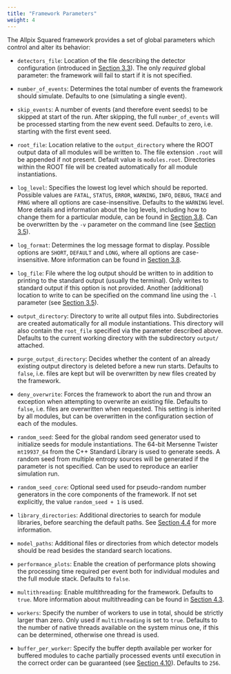 ```yaml
---
title: "Framework Parameters"
weight: 4
---
```


The Allpix Squared framework provides a set of global parameters which control and alter its behavior:

-   `detectors_file`:
    Location of the file describing the detector configuration (introduced in [Section 3.3](./03_detector_configuration.md)).
    The only *required* global parameter: the framework will fail to start if it is not specified.

-   `number_of_events`:
    Determines the total number of events the framework should simulate. Defaults to one (simulating a single event).

-   `skip_events`:
    A number of events (and therefore event seeds) to be skipped at start of the run. After skipping, the full
    `number_of_events` will be processed starting from the new event seed. Defaults to zero, i.e. starting with the first
    event seed.

-   `root_file`:
    Location relative to the `output_directory` where the ROOT output data of all modules will be written to. The file
    extension `.root` will be appended if not present. Default value is `modules.root`. Directories within the ROOT file will
    be created automatically for all module instantiations.

-   `log_level`:
    Specifies the lowest log level which should be reported. Possible values are `FATAL`, `STATUS`, `ERROR`, `WARNING`,
    `INFO`, `DEBUG`, `TRACE` and `PRNG` where all options are case-insensitive. Defaults to the `WARNING` level. More details
    and information about the log levels, including how to change them for a particular module, can be found in
    [Section 3.8](./08_logging_and_verbosity.md). Can be overwritten by the `-v` parameter on the command line (see
    [Section 3.5](./05_allpix_executable.md)).

-   `log_format`:
    Determines the log message format to display. Possible options are `SHORT`, `DEFAULT` and `LONG`, where all options are
    case-insensitive. More information can be found in [Section 3.8](./08_logging_and_verbosity.md).

-   `log_file`:
    File where the log output should be written to in addition to printing to the standard output (usually the terminal).
    Only writes to standard output if this option is not provided. Another (additional) location to write to can be specified
    on the command line using the `-l` parameter (see [Section 3.5](./05_allpix_executable.md)).

-   `output_directory`:
    Directory to write all output files into. Subdirectories are created automatically for all module instantiations. This
    directory will also contain the `root_file` specified via the parameter described above. Defaults to the current working
    directory with the subdirectory `output/` attached.

-   `purge_output_directory`:
    Decides whether the content of an already existing output directory is deleted before a new run starts. Defaults to
    `false`, i.e. files are kept but will be overwritten by new files created by the framework.

-   `deny_overwrite`:
    Forces the framework to abort the run and throw an exception when attempting to overwrite an existing file. Defaults to
    `false`, i.e. files are overwritten when requested. This setting is inherited by all modules, but can be overwritten in
    the configuration section of each of the modules.

-   `random_seed`:
    Seed for the global random seed generator used to initialize seeds for module instantiations. The 64-bit Mersenne Twister
    `mt19937_64` from the C++ Standard Library is used to generate seeds. A random seed from multiple entropy sources will be
    generated if the parameter is not specified. Can be used to reproduce an earlier simulation run.

-   `random_seed_core`:
    Optional seed used for pseudo-random number generators in the core components of the framework. If not set explicitly,
    the value `random_seed + 1` is used.

-   `library_directories`:
    Additional directories to search for module libraries, before searching the default paths. See
    [Section 4.4](../04_framework/04_modules.md#module-instantiation) for more information.

-   `model_paths`:
    Additional files or directories from which detector models should be read besides the standard search locations.

-   `performance_plots`:
    Enable the creation of performance plots showing the processing time required per event both for individual modules and
    the full module stack. Defaults to `false`.

-   `multithreading`:
    Enable multithreading for the framework. Defaults to `true`. More information about multithreading can be found in
    [Section 4.3](../04_framework/04_modules.md#multithreading-parallel-execution-of-events).

-   `workers`:
    Specify the number of workers to use in total, should be strictly larger than zero. Only used if `multithreading` is set
    to `true`. Defaults to the number of native threads available on the system minus one, if this can be determined,
    otherwise one thread is used.

-   `buffer_per_worker`:
    Specify the buffer depth available per worker for buffered modules to cache partially processed events until execution in
    the correct order can be guaranteed (see [Section 4.10](../04_framework/10_multithreading.md)). Defaults to `256`.
